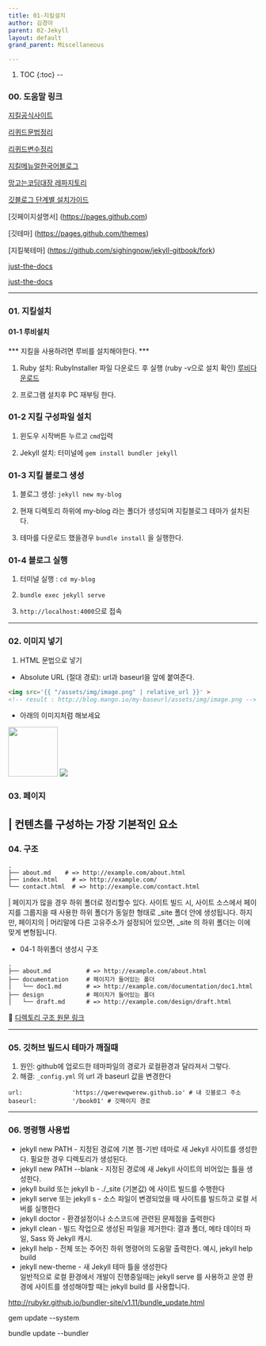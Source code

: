 ```yaml
---
title: 01-지킬설치
author: 김경아
parent: 02-Jekyll
layout: default
grand_parent: Miscellaneous

---
```



1. TOC
{:toc}
--

### 00. 도움말 링크

[지킬공식사이트](https://jekyllrb-ko.github.io/)

[리퀴드문법정리](http://shopify.github.io/liquid/)

[리퀴드변수정리](http://jekyllrb-ko.github.io/docs/variables/)

[지킬메뉴얼한국어블로그](https://docs.3rdeyesys.com/etc/etc_jekyll_documentation_theme_page_create_guide.html)

[망고는코딩대장 레파지토리](https://github.com/qwerewqwerew/book01)

[깃블로그 단계별 설치가이드](https://jekyllrb.com/docs/step-by-step/01-setup/)

[깃페이지설명서] (https://pages.github.com)

[깃테마] (https://pages.github.com/themes)

[지킬북테마] (https://github.com/sighingnow/jekyll-gitbook/fork)

[just-the-docs](https://just-the-docs.github.io/just-the-docs/)

[just-the-docs](https://100sang.net/292)

---


### 01. 지킬설치

#### 01-1 루비설치

*** 지킬을 사용하려면 루비를 설치해야한다. ***

1. Ruby 설치: RubyInstaller 파일 다운로드 후 실행
   (ruby -v으로 설치 확인) [루비다운로드](https://rubyinstaller.org/downloads/)

1. 프로그램 설치후 PC 재부팅 한다.

### 01-2 지킬 구성파일 설치

1. 윈도우 시작버튼 누르고 `cmd`입력

1. Jekyll 설치: 터미널에 `gem install bundler jekyll`

### 01-3 지킬 블로그 생성

1. 블로그 생성: `jekyll new my-blog`

1. 현재 디렉토리 하위에 my-blog 라는 폴더가 생성되며 지킬블로그 테마가 설치된다.

1. 테마를 다운로드 했을경우 `bundle install` 을 실행한다.

### 01-4 블로그 실행

1. 터미널 실행 : `cd my-blog`

1. `bundle exec jekyll serve`

5. `http://localhost:4000`으로 접속

---




### 02. 이미지 넣기
1. HTML 문법으로 넣기

  - Absolute URL (절대 경로): url과 baseurl을 앞에 붙여준다.

```html
<img src='{{ "/assets/img/image.png" | relative_url }}' >
<!-- result : http://blog.mango.io/my-baseurl/assets/img/image.png -->
```
+ 아래의 이미지처럼 해보세요

<img src='{{ "/assets/img/dog.jpg" | relative_url }}' style="width:100px">
<img src='{{ "/assets/img/2023-01-06_205.jpg" | relative_url }}'>



### 03. 페이지

| 컨텐츠를 구성하는 가장 기본적인 요소
---

### 04. 구조

```
.
├── about.md    # => http://example.com/about.html
├── index.html    # => http://example.com/
└── contact.html  # => http://example.com/contact.html
```

| 페이지가 많을 경우 하위 폴더로 정리할수 있다.
  사이트 빌드 시, 사이트 소스에서 페이지를 그룹지을 때 사용한 하위 폴더가 동일한 형태로 _site 폴더 안에 생성됩니다.
  하지만, 페이지의 
| 머리말에 다른 고유주소가 설정되어 있으면, _site 의 하위 폴더는 이에 맞게 변형됩니다.

  -  04-1 하위폴더 생성시 구조

```
.
├── about.md          # => http://example.com/about.html
├── documentation     # 페이지가 들어있는 폴더
│   └── doc1.md       # => http://example.com/documentation/doc1.html
├── design            # 페이지가 들어있는 폴더
│   └── draft.md      # => http://example.com/design/draft.html
```
📌 [디렉토리 구조 원문 링크](https://jekyllrb-ko.github.io/docs/structure/)

---


### 05. 깃허브 빌드시 테마가 깨질때

1. 원인: github에 업로드한 테마파일의 경로가 로컬환경과 달라져서 그렇다.
2. 해결: `_config.yml` 의 url 과 baseurl 값을 변경한다

```
url:              'https://qwerewqwerew.github.io' # 내 깃블로그 주소
baseurl:          '/book01' # 깃페이지 경로
```
---

### 06. 명령행 사용법
- jekyll new PATH - 지정된 경로에 기본 젬-기반 테마로 새 Jekyll 사이트를 생성한다. 필요한 경우 디렉토리가 생성된다. <br/>
- jekyll new PATH --blank - 지정된 경로에 새 Jekyll 사이트의 비어있는 틀을 생성한다. <br/>
- jekyll build 또는 jekyll b - ./_site (기본값) 에 사이트 빌드를 수행한다 <br/>
- jekyll serve 또는 jekyll s - 소스 파일이 변경되었을 때 사이트를 빌드하고 로컬 서버를 실행한다 <br/>
- jekyll doctor - 환경설정이나 소스코드에 관련된 문제점을 출력한다 <br/>
- jekyll clean - 빌드 작업으로 생성된 파일을 제거한다: 결과 폴더, 메타 데이터 파일, Sass 와 Jekyll 캐시. <br/>
- jekyll help - 전체 또는 주어진 하위 명령어의 도움말 출력한다. 예시, jekyll help build <br/>
- jekyll new-theme - 새 Jekyll 테마 틀을 생성한다 <br/>
일반적으로 로컬 환경에서 개발이 진행중일때는 jekyll serve 를 사용하고 운영 환경에 사이트를 생성해야할 때는 jekyll build 를 사용합니다.


http://rubykr.github.io/bundler-site/v1.11/bundle_update.html


gem update --system

bundle update --bundler